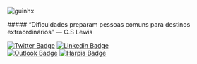 <p align="left"><img src="https://github-readme-stats.vercel.app/api?username=guinhx&show_icons=true&theme=dracula&title_color=fff" alt="guinhx" /></p> 
##### “Dificuldades preparam pessoas comuns para destinos extraordinários” — C.S Lewis 

[![Twitter Badge](https://img.shields.io/badge/-@guinhx_s_-1ca0f1?style=for-the-badge&labelColor=1ca0f1&logo=twitter&logoColor=white&link=https://twitter.com/guinhx_s/)](https://www.twitter.com/guinhx_s/) 
[![Linkedin Badge](https://img.shields.io/badge/-Diego%20Santos-13324B?style=for-the-badge&logo=Linkedin&logoColor=white&link=https://www.linkedin.com/in/diegosantos18/)](https://www.linkedin.com/in/diegosantos12/) 
<br> 
[![Outlook Badge](https://img.shields.io/badge/-diego@harpiastudios.com.br-0078D4?style=for-the-badge&logo=Microsoft%20Outlook&logoColor=white&link=mailto:diego@harpiastudios.com.br)](mailto:diego@harpiastudios.com.br) 
[![Harpia Badge](https://img.shields.io/badge/-Harpia%20Studios%20Website-ED1C24?style=for-the-badge&logo=none&logoColor=white&link=https://www.harpiastudios.com.br)](https://www.harpiastudios.com.br)
